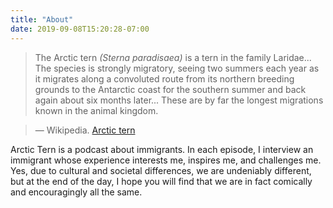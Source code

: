 ```yaml
---
title: "About"
date: 2019-09-08T15:20:28-07:00
---
```


> The Arctic tern *(Sterna paradisaea)* is a tern in the family Laridae... The species is strongly migratory, seeing two summers each year as it migrates along a convoluted route from its northern breeding grounds to the Antarctic coast for the southern summer and back again about six months later... These are by far the longest migrations known in the animal kingdom.

> — Wikipedia. [Arctic tern](https://en.wikipedia.org/wiki/Arctic_tern)

Arctic Tern is a podcast about immigrants. In each episode, I interview an immigrant whose experience interests me, inspires me, and challenges me. Yes, due to cultural and societal differences, we are undeniably different, but at the end of the day, I hope you will find that we are in fact comically and encouragingly all the same.
